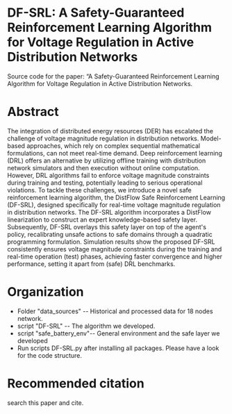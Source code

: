 # DF-SRL: A Safety-Guaranteed Reinforcement Learning Algorithm for Voltage Regulation in Active Distribution Networks

Source code for the paper: “A Safety-Guaranteed Reinforcement Learning Algorithm for Voltage Regulation in Active Distribution Networks.

# Abstract 
The integration of distributed energy resources (DER) has escalated the challenge of voltage magnitude regulation in distribution networks. Model-based approaches, which rely on complex sequential mathematical formulations, can not meet real-time demand. Deep reinforcement learning (DRL) offers an alternative by utilizing offline training with distribution network simulators and then execution without online computation. However, DRL algorithms fail to enforce voltage magnitude constraints during training and testing, potentially leading to serious operational violations. To tackle these challenges, we introduce a novel safe reinforcement learning algorithm, the DistFlow Safe Reinforcement Learning (DF-SRL), designed specifically for real-time voltage magnitude regulation in distribution networks. The DF-SRL algorithm incorporates a DistFlow linearization to construct an expert knowledge-based safety layer. Subsequently, DF-SRL overlays this safety layer on top of the agent's policy, recalibrating unsafe actions to safe domains through a quadratic programming formulation. Simulation results show the proposed DF-SRL consistently ensures voltage magnitude constraints during the training and real-time operation (test) phases, achieving faster convergence and higher performance, setting it apart from (safe) DRL benchmarks.

# Organization
* Folder "data_sources" -- Historical and processed data for 18 nodes network.
* script "DF-SRL" -- The algorithm we developed.
* script "safe_battery_env"-- General environment and the safe layer we developed 
* Run scripts DF-SRL.py after installing all packages. Please have a look for the code structure.

# Recommended citation
search this paper and cite.
